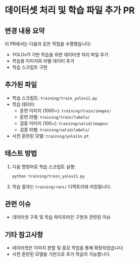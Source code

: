# 데이터셋 처리 및 학습 파일 추가 PR

## 변경 내용 요약
이 PR에서는 다음과 같은 작업을 수행했습니다:
- YOLOv11 기반 학습을 위한 데이터셋 처리 파일 추가
- 학습용 이미지와 라벨 데이터 추가
- 학습 스크립트 구현

## 추가된 파일
- 학습 스크립트: `training/train_yolov11.py`
- 학습 데이터: 
  - 훈련 이미지 (1000+): `training/train/images/`
  - 훈련 라벨: `training/train/labels/`
  - 검증 이미지 (100+): `training/valid/images/`
  - 검증 라벨: `training/valid/labels/`
- 사전 훈련된 모델: `training/yolo11n.pt`

## 테스트 방법
1. 다음 명령어로 학습 스크립트 실행:
   ```bash
   python training/train_yolov11.py
   ```
2. 학습 결과는 `training/runs/` 디렉토리에 저장됩니다.

## 관련 이슈
- 데이터셋 구축 및 학습 파이프라인 구현과 관련된 이슈

## 기타 참고사항
- 데이터셋은 이미지 분할 및 증강 작업을 통해 확장되었습니다.
- 사전 훈련된 모델을 기반으로 추가 학습이 가능합니다. 